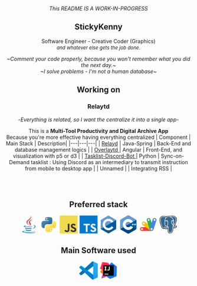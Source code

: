 <div align="center">

_This README IS A WORK-IN-PROGRESS_
  
## StickyKenny
Software Engineer - Creative Coder (Graphics)   </br><font size="2">_and whatever else gets the job done._</font>


_\~Comment your code properly, because you won't remember what you did the next day.~_  
_\~I solve problems - I'm not a human database~_   

## Working on 
###  Relaytd
-_Everything is related, so I want the centralize it into a single app_-

This is a **Multi-Tool Productivity and Digital Archive App** </br>
Because you're more effective having everything centralized
|  Component | Main Stack |   Description|
|---|---|---|
|  <a href="https://github.com/Stickykenny/Relaytd">Relayd</a> |  Java-Spring  | Back-End and database management logics |
|  <a href="https://github.com/Stickykenny/Overlaytd">Overlaytd </a> | Angular | Front-End, and visualization with p5 or d3  |
|  <a href="https://github.com/Stickykenny/Playground/tree/main/discord-tasklist-bot"> Tasklist-Discord-Bot </a>| Python  |  Sync-on-Demand tasklist : Using Discord as an intermediary to transmit instruction from mobile to desktop app |
|   Unnamed |    |  Integrating RSS |

</br>
</br>

## Preferred stack
<p align="center">
<a title="Java"><img src="icons/Java.svg" width="50"/></a>
<a title="Python"><img src="icons/Python.svg" width="50"/></a>
<a title="JavaScript"><img src="icons/JavaScript.svg" width="50"/></a>
<a title="TypeScript"><img src="icons/TypeScript.svg" width="50"/></a>
<a title="C"><img src="icons/C.svg" width="50"/></a>
<a title="C++"><img src="icons/C++-(CPlusPlus).svg" width="50"/></a>
<a title="Google Apps Script"><img src="icons/Google_Apps_Script.svg" width="50"/></a>
<a title="PostGreSQL"><img src="icons/PostgresSQL.svg" width="50"/></a>
</p>

## Main Software used 

<p align="center">
<a href="https://code.visualstudio.com/" title="Visual Studio Code"><img src="icons/Visual-Studio-Code-(VS-Code).svg"  width="50"/></a>
<a href="https://www.jetbrains.com/fr-fr/idea/" title="IntelliJ IDEA"><img src="icons/IntelliJ-IDEA.svg"  width="50"/></a>
</p>

</div>

<!--
**Stickykenny/Stickykenny** is a ✨ _special_ ✨ repository because its `README.md` (this file) appears on your GitHub profile.

Here are some ideas to get you started:

- 🔭 I’m currently working on ...
- 🌱 I’m currently learning ...
- 👯 I’m looking to collaborate on ...
- 🤔 I’m looking for help with ...
- 💬 Ask me about ...
- 📫 How to reach me: ...
- ⚡ Fun fact: ...
-->
